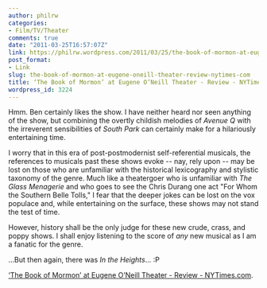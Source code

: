 ```yaml
---
author: philrw
categories:
- Film/TV/Theater
comments: true
date: "2011-03-25T16:57:07Z"
link: https://philrw.wordpress.com/2011/03/25/the-book-of-mormon-at-eugene-oneill-theater-review-nytimes-com/
post_format:
- Link
slug: the-book-of-mormon-at-eugene-oneill-theater-review-nytimes-com
title: ‘The Book of Mormon’ at Eugene O’Neill Theater - Review - NYTimes.com
wordpress_id: 3224
---
```


Hmm. Ben certainly likes the show. I have neither heard nor seen anything of the show, but combining the overtly childish melodies of _Avenue Q_ with the irreverent sensibilities of _South Park_ can certainly make for a hilariously entertaining time.

I worry that in this era of post-postmodernist self-referential musicals, the references to musicals past these shows evoke -- nay, rely upon -- may be lost on those who are unfamiliar with the historical lexicography and stylistic taxonomy of the genre. Much like a theatergoer who is unfamiliar with _The Glass Menagerie_ and who goes to see the Chris Durang one act "For Whom the Southern Belle Tolls," I fear that the deeper jokes can be lost on the vox populace and, while entertaining on the surface, these shows may not stand the test of time.

However, history shall be the only judge for these new crude, crass, and poppy shows. I shall enjoy listening to the score of _any_ new musical as I am a fanatic for the genre.

...But then again, there was _In the Heights_... :P

[‘The Book of Mormon’ at Eugene O’Neill Theater - Review - NYTimes.com](http://theater.nytimes.com/2011/03/25/theater/reviews/the-book-of-mormon-at-eugene-oneill-theater-review.html?hp).
